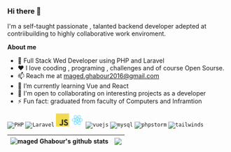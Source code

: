 ### Hi there 👋

I'm a self-taught passionate , talanted backend developer adepted at contriibuilding to highly collaborative work enviroment.

**About me**

- 💼 Full Stack Wed Developer using PHP and Laravel
- ❤️ I love cooding , programing , challenges and of course Open Sourse.
- 📫 Reach me at maged.ghabour2016@gmail.com
- 🌱 I’m currently learning Vue and React
- 🤝 I'm open to collaborating on interesting projects as a developer
- ⚡ Fun fact: graduated from faculty of Computers and Inframtion

<code><img height="30" alt="PHP" src="https://raw.githubusercontent.com/yurijserrano/Github-Profile-Readme-Logos/master/programming%20languages/php.png"></code>
<code><img height="30" alt="Laravel" src="https://raw.githubusercontent.com/yurijserrano/Github-Profile-Readme-Logos/f994c418a134b58c4aec11152f6a4a33fa89da26/frameworks/laravel.svg"></code>
<code><img height="30" alt="javascript" src="https://raw.githubusercontent.com/github/explore/80688e429a7d4ef2fca1e82350fe8e3517d3494d/topics/javascript/javascript.png"></code>
<code><img height="30" alt="react" src="https://raw.githubusercontent.com/github/explore/80688e429a7d4ef2fca1e82350fe8e3517d3494d/topics/react/react.png"></code>
<code><img height="30" alt="vuejs" src="https://raw.githubusercontent.com/yurijserrano/Github-Profile-Readme-Logos/f994c418a134b58c4aec11152f6a4a33fa89da26/frameworks/vuejs.svg"></code>
<code><img height="30" alt="mysql" src="https://raw.githubusercontent.com/yurijserrano/Github-Profile-Readme-Logos/f994c418a134b58c4aec11152f6a4a33fa89da26/databases/mysql.svg"></code>
<code><img height="30" alt="phpstorm" src="https://raw.githubusercontent.com/yurijserrano/Github-Profile-Readme-Logos/f994c418a134b58c4aec11152f6a4a33fa89da26/ides/phpstorm.svg"></code>
<code><img height="30" alt="tailwinds" src="https://upload.wikimedia.org/wikipedia/commons/thumb/d/d5/Tailwind_CSS_Logo.svg/900px-Tailwind_CSS_Logo.svg.png?20211001194333"/></code>


<!--
**MagedGhabour/MagedGhabour** is a ✨ _special_ ✨ repository because its `README.md` (this file) appears on your GitHub profile.

Here are some ideas to get you started:

- 🔭 I’m currently working on ...
- 🌱 I’m currently learning ...
- 👯 I’m looking to collaborate on ...
- 🤔 I’m looking for help with ...
- 💬 Ask me about ...
- 📫 How to reach me: ...
- 😄 Pronouns: ...
- ⚡ Fun fact: ...
-->

| <img align="center" src="https://github-readme-stats.vercel.app/api?username=magedGhabour&sshow_icons=true&theme=radical&hide_border=true&layout=compact" alt="maged Ghabour's github stats" /> | <img align="center" src="https://github-readme-stats.vercel.app/api/top-langs/?username=ahmedwassef&show_icons=true&theme=radical&layout=compact&hide_border=true" /> |
| --------------------------------------------------------------------------------------------------------------------------------------------------------------------------------------------- | --------------------------------------------------------------------------------------------------------------------------------------------------------------------- |
